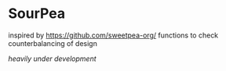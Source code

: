 # SourPea

inspired by <https://github.com/sweetpea-org/>
functions to check counterbalancing of design

*heavily under development*